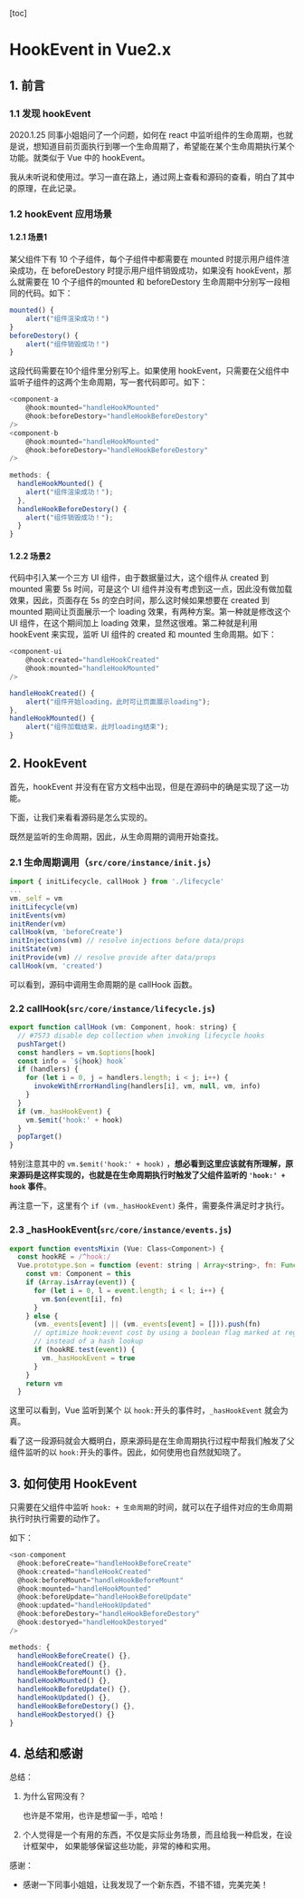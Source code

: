 [toc]

# HookEvent  in Vue2.x

## 1. 前言

### 1.1 发现 hookEvent 

2020.1.25 同事小姐姐问了一个问题，如何在 react 中监听组件的生命周期，也就是说，想知道目前页面执行到哪一个生命周期了，希望能在某个生命周期执行某个功能。就类似于 Vue 中的 hookEvent。

我从未听说和使用过。学习一直在路上，通过网上查看和源码的查看，明白了其中的原理，在此记录。

### 1.2 hookEvent 应用场景

#### 1.2.1 场景1

某父组件下有 10 个子组件，每个子组件中都需要在 mounted 时提示用户组件渲染成功，在 beforeDestory 时提示用户组件销毁成功，如果没有 hookEvent，那么就需要在 10 个子组件的mounted 和 beforeDestory 生命周期中分别写一段相同的代码。如下：

```js
mounted() {
	alert("组件渲染成功！")
}
beforeDestory() {
	alert("组件销毁成功！")
}
```

这段代码需要在10个组件里分别写上。如果使用 hookEvent，只需要在父组件中监听子组件的这两个生命周期，写一套代码即可。如下：

```js
<component-a 
	@hook:mounted="handleHookMounted" 
	@hook:beforeDestory="handleHookBeforeDestory" 
/>
<component-b 
	@hook:mounted="handleHookMounted" 
	@hook:beforeDestory="handleHookBeforeDestory" 
/>
    
methods: {
  handleHookMounted() {
    alert("组件渲染成功！");
  },
  handleHookBeforeDestory() {
    alert("组件销毁成功！");
  }
}
```

#### 1.2.2 场景2

代码中引入某一个三方 UI 组件，由于数据量过大，这个组件从 created 到 mounted 需要 5s 时间，可是这个 UI 组件并没有考虑到这一点，因此没有做加载效果，因此，页面存在 5s 的空白时间，那么这时候如果想要在 created 到 mounted 期间让页面展示一个 loading 效果，有两种方案。第一种就是修改这个 UI 组件，在这个期间加上 loading 效果，显然这很难。第二种就是利用 hookEvent 来实现，监听 UI 组件的 created 和 mounted 生命周期。如下：

```js
<component-ui 
	@hook:created="handleHookCreated" 
	@hook:mounted="handleHookMounted" 
/>

handleHookCreated() {
	alert("组件开始loading，此时可让页面展示loading");
},
handleHookMounted() {
	alert("组件加载结束，此时loading结束");
}
```

## 2. HookEvent

首先，hookEvent 并没有在官方文档中出现，但是在源码中的确是实现了这一功能。

下面，让我们来看看源码是怎么实现的。

既然是监听的生命周期，因此，从生命周期的调用开始查找。

### 2.1 生命周期调用（`src/core/instance/init.js`）

```js
import { initLifecycle, callHook } from './lifecycle'
...
vm._self = vm
initLifecycle(vm)
initEvents(vm)
initRender(vm)
callHook(vm, 'beforeCreate')
initInjections(vm) // resolve injections before data/props
initState(vm)
initProvide(vm) // resolve provide after data/props
callHook(vm, 'created')
```

可以看到，源码中调用生命周期的是  callHook 函数。

### 2.2 callHook(`src/core/instance/lifecycle.js`)

```js
export function callHook (vm: Component, hook: string) {
  // #7573 disable dep collection when invoking lifecycle hooks
  pushTarget()
  const handlers = vm.$options[hook]
  const info = `${hook} hook`
  if (handlers) {
    for (let i = 0, j = handlers.length; i < j; i++) {
      invokeWithErrorHandling(handlers[i], vm, null, vm, info)
    }
  }
  if (vm._hasHookEvent) {
    vm.$emit('hook:' + hook)
  }
  popTarget()
}
```

特别注意其中的  `vm.$emit('hook:' + hook)` ，**想必看到这里应该就有所理解，原来源码是这样实现的，也就是在生命周期执行时触发了父组件监听的 `'hook:' + hook` 事件**。

再注意一下，这里有个 `if (vm._hasHookEvent)`  条件，需要条件满足时才执行。

### 2.3 _hasHookEvent(`src/core/instance/events.js`)

```js
export function eventsMixin (Vue: Class<Component>) {
  const hookRE = /^hook:/
  Vue.prototype.$on = function (event: string | Array<string>, fn: Function): Component {
    const vm: Component = this
    if (Array.isArray(event)) {
      for (let i = 0, l = event.length; i < l; i++) {
        vm.$on(event[i], fn)
      }
    } else {
      (vm._events[event] || (vm._events[event] = [])).push(fn)
      // optimize hook:event cost by using a boolean flag marked at registration
      // instead of a hash lookup
      if (hookRE.test(event)) {
        vm._hasHookEvent = true
      }
    }
    return vm
  }
```

这里可以看到，Vue 监听到某个 以 `hook:`开头的事件时，`_hasHookEvent` 就会为真。

看了这一段源码就会大概明白，原来源码是在生命周期执行过程中帮我们触发了父组件监听的以 `hook:`开头的事件。因此，如何使用也自然就知晓了。

## 3. 如何使用 HookEvent

只需要在父组件中监听 `hook: + 生命周期`的时间，就可以在子组件对应的生命周期执行时执行需要的动作了。

如下：

```js
<son-component
  @hook:beforeCreate="handleHookBeforeCreate" 
  @hook:created="handleHookCreated" 
  @hook:beforeMount="handleHookBeforeMount" 
  @hook:mounted="handleHookMounted" 
  @hook:beforeUpdate="handleHookBeforeUpdate" 
  @hook:updated="handleHookUpdated" 
  @hook:beforeDestory="handleHookBeforeDestory" 
  @hook:destoryed="handleHookDestoryed" 
/>

methods: {
  handleHookBeforeCreate() {},
  handleHookCreated() {},
  handleHookBeforeMount() {},
  handleHookMounted() {},
  handleHookBeforeUpdate() {},
  handleHookUpdated() {},
  handleHookBeforeDestory() {},
  handleHookDestoryed() {}
}
```

## 4. 总结和感谢

总结：

1. 为什么官网没有？

   也许是不常用，也许是想留一手，哈哈！

2. 个人觉得是一个有用的东西，不仅是实际业务场景，而且给我一种启发，在设计框架中， 如果能够保留这些功能，非常的棒和实用。

感谢：

- 感谢一下同事小姐姐，让我发现了一个新东西，不错不错，完美完美！
